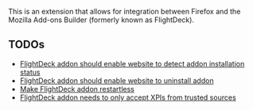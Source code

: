 This is an extension that allows for integration between Firefox and
the Mozilla Add-ons Builder (formerly known as FlightDeck).

## TODOs ##

* [FlightDeck addon should enable website to detect addon installation status](https://bugzilla.mozilla.org/show_bug.cgi?id=566259)
* [FlightDeck addon should enable website to uninstall addon](https://bugzilla.mozilla.org/show_bug.cgi?id=566257)
* [Make FlightDeck addon restartless](https://bugzilla.mozilla.org/show_bug.cgi?id=566256)
* [FlightDeck addon needs to only accept XPIs from trusted sources](https://bugzilla.mozilla.org/show_bug.cgi?id=552197)
